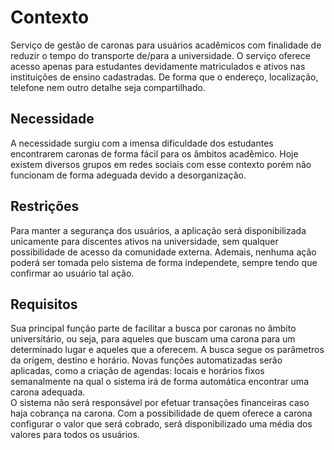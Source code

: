 # Contexto

Serviço de gestão de caronas para usuários acadêmicos com finalidade de reduzir o tempo do transporte de/para a universidade. O serviço oferece acesso apenas para estudantes devidamente matriculados e ativos nas instituições de ensino cadastradas. De forma que o endereço, localização, telefone nem outro detalhe seja compartilhado.

## Necessidade

A necessidade surgiu com a imensa dificuldade dos estudantes encontrarem caronas de forma fácil para os âmbitos acadêmico. Hoje existem diversos grupos em redes sociais com esse contexto porém não funcionam de forma adeguada devido a desorganização.

## Restrições

Para manter a segurança dos usuários, a aplicação será disponibilizada unicamente para discentes ativos na universidade, sem qualquer possibilidade de acesso da comunidade externa. Ademais, nenhuma ação poderá ser tomada pelo sistema de forma independete, sempre tendo que confirmar ao usuário tal ação.

## Requisitos

Sua principal função parte de facilitar a busca por caronas no âmbito universitário, ou seja, para aqueles que buscam uma carona para um determinado lugar e aqueles que a oferecem. A busca segue os parâmetros da origem, destino e horário. Novas funções automatizadas serão aplicadas, como a criação de agendas: locais e horários fixos semanalmente na qual o sistema irá de forma automática encontrar uma carona adequada.
<br>
O sistema não será responsável por efetuar transações financeiras caso haja cobrança na carona. Com a possibilidade de quem oferece a carona configurar o valor que será cobrado, será disponibilizado uma média dos valores para todos os usuários.
